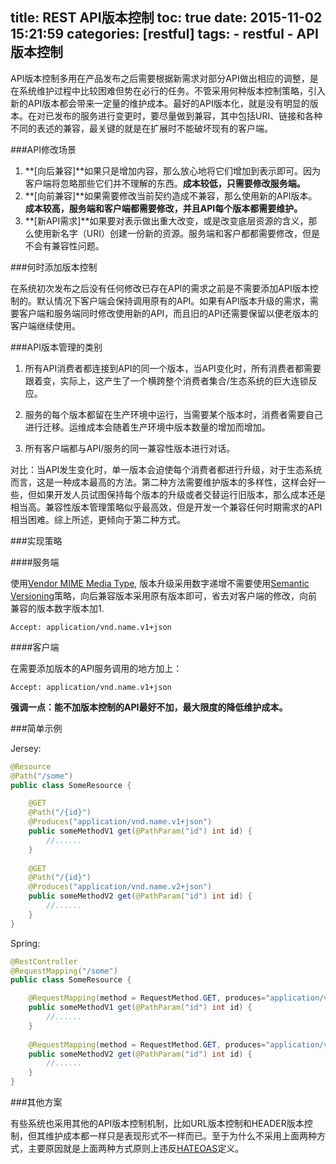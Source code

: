 title: REST API版本控制
toc: true
date: 2015-11-02 15:21:59
categories: [restful]
tags:
    - restful
    - API版本控制
---

API版本控制多用在产品发布之后需要根据新需求对部分API做出相应的调整，是在系统维护过程中比较困难但势在必行的任务。不管采用何种版本控制策略，引入新的API版本都会带来一定量的维护成本。最好的API版本化，就是没有明显的版本。在对已发布的服务进行变更时，要尽量做到兼容，其中包括URI、链接和各种不同的表述的兼容，最关键的就是在扩展时不能破坏现有的客户端。

###API修改场景

1. **[向后兼容]**如果只是增加内容，那么放心地将它们增加到表示即可。因为客户端将忽略那些它们并不理解的东西。**成本较低，只需要修改服务端。**
2. **[向前兼容]**如果需要修改当前契约造成不兼容，那么使用新的API版本。**成本较高，服务端和客户端都需要修改，并且API每个版本都需要维护。**
3. **[新API需求]**如果要对表示做出重大改变，或是改变底层资源的含义，那么使用新名字（URI）创建一份新的资源。服务端和客户都都需要修改，但是不会有兼容性问题。

###何时添加版本控制

在系统初次发布之后没有任何修改已存在API的需求之前是不需要添加API版本控制的。默认情况下客户端会保持调用原有的API。如果有API版本升级的需求，需要客户端和服务端同时修改使用新的API，而且旧的API还需要保留以便老版本的客户端继续使用。

###API版本管理的类别

1. 所有API消费者都连接到API的同一个版本，当API变化时，所有消费者都需要跟着变，实际上，这产生了一个横跨整个消费者集合/生态系统的巨大连锁反应。

2. 服务的每个版本都留在生产环境中运行，当需要某个版本时，消费者需要自己进行迁移。运维成本会随着生产环境中版本数量的增加而增加。

3. 所有客户端都与API/服务的同一兼容性版本进行对话。

对比：当API发生变化时，单一版本会迫使每个消费者都进行升级，对于生态系统而言，这是一种成本最高的方法。第二种方法需要维护版本的多样性，这样会好一些，但如果开发人员试图保持每个版本的升级或者交替运行旧版本，那么成本还是相当高。兼容性版本管理策略似乎最高效，但是开发一个兼容任何时期需求的API相当困难。综上所述，更倾向于第二种方式。


###实现策略

####服务端

使用[Vendor MIME Media Type](http://tools.ietf.org/html/rfc4288#section-3.2), 版本升级采用数字递增不需要使用[Semantic Versioning](http://semver.org/)策略，向后兼容版本采用原有版本即可，省去对客户端的修改，向前兼容的版本数字版本加1.

```
Accept: application/vnd.name.v1+json
```

####客户端

在需要添加版本的API服务调用的地方加上：

```
Accept: application/vnd.name.v1+json
```

**强调一点：能不加版本控制的API最好不加，最大限度的降低维护成本。**


###简单示例

Jersey:

```java
@Resource
@Path("/some")
public class SomeResource {

    @GET
    @Path("/{id}")
    @Produces("application/vnd.name.v1+json")
    public someMethodV1 get(@PathParam("id") int id) {
        //......
    }
    
    @GET
    @Path("/{id}")
    @Produces("application/vnd.name.v2+json")
    public someMethodV2 get(@PathParam("id") int id) {
        //......
    }
}
```

Spring:

```java
@RestController
@RequestMapping("/some")
public class SomeResource {

    @RequestMapping(method = RequestMethod.GET, produces="application/vnd.name.v1+json")
    public someMethodV1 get(@PathParam("id") int id) {
        //......
    }
    
    @RequestMapping(method = RequestMethod.GET, produces="application/vnd.name.v2+json")
    public someMethodV2 get(@PathParam("id") int id) {
        //......
    }
}
```

###其他方案

有些系统也采用其他的API版本控制机制，比如URL版本控制和HEADER版本控制，但其维护成本都一样只是表现形式不一样而已。至于为什么不采用上面两种方式，主要原因就是上面两种方式原则上违反[HATEOAS](https://en.wikipedia.org/wiki/HATEOAS)定义。
